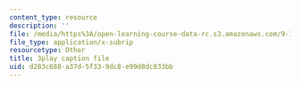 ```yaml
---
content_type: resource
description: ''
file: /media/https%3A/open-learning-course-data-rc.s3.amazonaws.com/9-14-brain-structure-and-its-origins-spring-2014/d283c688a37d5f339dc8e99d8dc833bb_555119.vtt
file_type: application/x-subrip
resourcetype: Other
title: 3play caption file
uid: d283c688-a37d-5f33-9dc8-e99d8dc833bb
---
```

